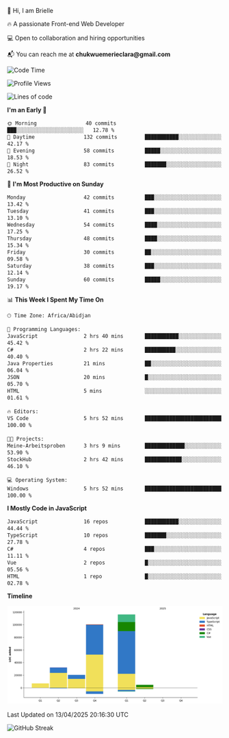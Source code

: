 <div align="left">
  <p>👋 Hi, I am Brielle</p>
  <p>🔥 A passionate Front-end Web Developer</p>
  <p>💻 Open to collaboration and hiring opportunities</p>
  <p>📬 You can reach me at <strong>chukwuemerieclara@gmail.com</strong></p>
</div>


 
 <!--START_SECTION:waka-->
![Code Time](http://img.shields.io/badge/Code%20Time-582%20hrs%2058%20mins-blue)

![Profile Views](http://img.shields.io/badge/Profile%20Views-8-blue)

![Lines of code](https://img.shields.io/badge/From%20Hello%20World%20I%27ve%20Written-280.4%20thousand%20lines%20of%20code-blue)

**I'm an Early 🐤** 

```text
🌞 Morning                40 commits          ███░░░░░░░░░░░░░░░░░░░░░░   12.78 % 
🌆 Daytime                132 commits         ███████████░░░░░░░░░░░░░░   42.17 % 
🌃 Evening                58 commits          █████░░░░░░░░░░░░░░░░░░░░   18.53 % 
🌙 Night                  83 commits          ███████░░░░░░░░░░░░░░░░░░   26.52 % 
```
📅 **I'm Most Productive on Sunday** 

```text
Monday                   42 commits          ███░░░░░░░░░░░░░░░░░░░░░░   13.42 % 
Tuesday                  41 commits          ███░░░░░░░░░░░░░░░░░░░░░░   13.10 % 
Wednesday                54 commits          ████░░░░░░░░░░░░░░░░░░░░░   17.25 % 
Thursday                 48 commits          ████░░░░░░░░░░░░░░░░░░░░░   15.34 % 
Friday                   30 commits          ██░░░░░░░░░░░░░░░░░░░░░░░   09.58 % 
Saturday                 38 commits          ███░░░░░░░░░░░░░░░░░░░░░░   12.14 % 
Sunday                   60 commits          █████░░░░░░░░░░░░░░░░░░░░   19.17 % 
```


📊 **This Week I Spent My Time On** 

```text
🕑︎ Time Zone: Africa/Abidjan

💬 Programming Languages: 
JavaScript               2 hrs 40 mins       ███████████░░░░░░░░░░░░░░   45.42 % 
C#                       2 hrs 22 mins       ██████████░░░░░░░░░░░░░░░   40.40 % 
Java Properties          21 mins             ██░░░░░░░░░░░░░░░░░░░░░░░   06.04 % 
JSON                     20 mins             █░░░░░░░░░░░░░░░░░░░░░░░░   05.70 % 
HTML                     5 mins              ░░░░░░░░░░░░░░░░░░░░░░░░░   01.61 % 

🔥 Editors: 
VS Code                  5 hrs 52 mins       █████████████████████████   100.00 % 

🐱‍💻 Projects: 
Meine-Arbeitsproben      3 hrs 9 mins        █████████████░░░░░░░░░░░░   53.90 % 
StockHub                 2 hrs 42 mins       ████████████░░░░░░░░░░░░░   46.10 % 

💻 Operating System: 
Windows                  5 hrs 52 mins       █████████████████████████   100.00 % 
```

**I Mostly Code in JavaScript** 

```text
JavaScript               16 repos            ███████████░░░░░░░░░░░░░░   44.44 % 
TypeScript               10 repos            ███████░░░░░░░░░░░░░░░░░░   27.78 % 
C#                       4 repos             ███░░░░░░░░░░░░░░░░░░░░░░   11.11 % 
Vue                      2 repos             █░░░░░░░░░░░░░░░░░░░░░░░░   05.56 % 
HTML                     1 repo              █░░░░░░░░░░░░░░░░░░░░░░░░   02.78 % 
```



**Timeline**

![Lines of Code chart](https://raw.githubusercontent.com/Brielle28/Brielle28/main/assets/bar_graph.png)


 Last Updated on 13/04/2025 20:16:30 UTC
<!--END_SECTION:waka-->

![GitHub Streak](https://github-readme-streak-stats.herokuapp.com/?user=Brielle28)



